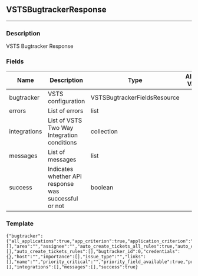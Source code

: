 ## VSTSBugtrackerResponse
---
### Description
VSTS Bugtracker Response
### Fields
| Name | Description | Type | Allowed Values | Required |
| ---- | ----------- | ---- | -------------- | -------- |
| bugtracker | VSTS configuration | VSTSBugtrackerFieldsResource |  | false |
| errors | List of errors | list |  | false |
| integrations | List of VSTS Two Way Integration conditions | collection |  | false |
| messages | List of messages | list |  | false |
| success | Indicates whether API response was successful or not | boolean |  | false |
### Template
```
{"bugtracker":{"all_applications":true,"app_criterion":true,"application_criterion":"","applications":[],"area":"","assignee":"","auto_create_tickets_all_rules":true,"auto_create_tickets_enabled":true,"auto_create_tickets_severities":[],"auto_create_tickets_rules":[],"bugtracker_id":0,"credentials":{},"host":"","importance":[],"issue_type":"","links":[],"name":"","priority_critical":"","priority_field_available":true,"priority_high":"","priority_low":"","priority_medium":"","priority_note":"","project":"","team":"","username":"","version":""},"errors":[],"integrations":[],"messages":[],"success":true}
```

